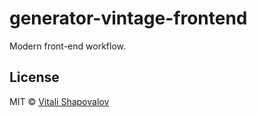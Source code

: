 # generator-vintage-frontend

Modern front-end workflow.

## License

MIT © [Vitali Shapovalov](https://github.com/vitalishapovalov)